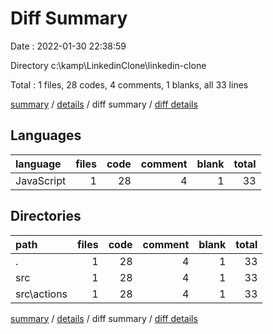 # Diff Summary

Date : 2022-01-30 22:38:59

Directory c:\kamp\LinkedinClone\linkedin-clone

Total : 1 files,  28 codes, 4 comments, 1 blanks, all 33 lines

[summary](results.md) / [details](details.md) / diff summary / [diff details](diff-details.md)

## Languages
| language | files | code | comment | blank | total |
| :--- | ---: | ---: | ---: | ---: | ---: |
| JavaScript | 1 | 28 | 4 | 1 | 33 |

## Directories
| path | files | code | comment | blank | total |
| :--- | ---: | ---: | ---: | ---: | ---: |
| . | 1 | 28 | 4 | 1 | 33 |
| src | 1 | 28 | 4 | 1 | 33 |
| src\actions | 1 | 28 | 4 | 1 | 33 |

[summary](results.md) / [details](details.md) / diff summary / [diff details](diff-details.md)